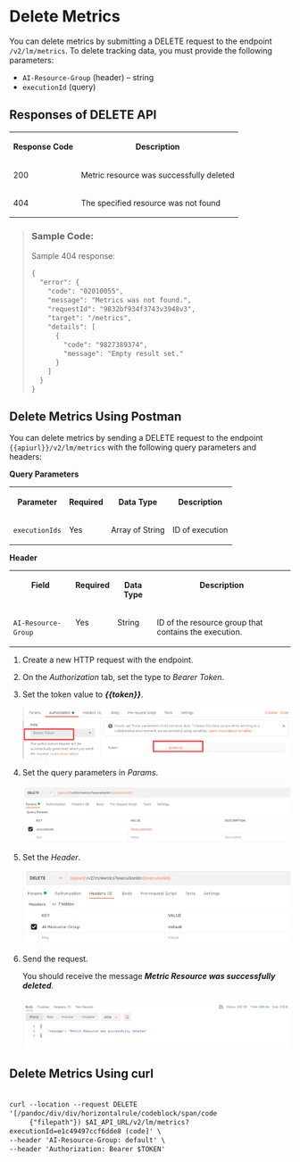 <!-- loio1474d4304d474d78902fdf9d0fb3179e -->

# Delete Metrics

You can delete metrics by submitting a DELETE request to the endpoint `/v2/lm/metrics`. To delete tracking data, you must provide the following parameters:

-   `AI-Resource-Group` \(header\) – string
-   `executionId` \(query\)



<a name="loio1474d4304d474d78902fdf9d0fb3179e__section_gmg_2m1_zpb"/>

## Responses of DELETE API


<table>
<tr>
<th valign="top">

Response Code



</th>
<th valign="top">

Description



</th>
</tr>
<tr>
<td valign="top">

200



</td>
<td valign="top">

Metric resource was successfully deleted



</td>
</tr>
<tr>
<td valign="top">

404



</td>
<td valign="top">

The specified resource was not found



</td>
</tr>
</table>

> ### Sample Code:  
> Sample 404 response:
> 
> ```
> { 
>   "error": { 
>     "code": "02010055", 
>     "message": "Metrics was not found.", 
>     "requestId": "9832bf934f3743v3948v3", 
>     "target": "/metrics", 
>     "details": [ 
>       { 
>         "code": "9827389374", 
>         "message": "Empty result set." 
>       } 
>     ] 
>   } 
> } 
> ```



<a name="loio1474d4304d474d78902fdf9d0fb3179e__section_b4h_nx2_vrb"/>

## Delete Metrics Using Postman

You can delete metrics by sending a DELETE request to the endpoint `{{apiurl}}/v2/lm/metrics` with the following query parameters and headers:

**Query Parameters**


<table>
<tr>
<th valign="top">

Parameter



</th>
<th valign="top">

Required



</th>
<th valign="top">

Data Type



</th>
<th valign="top">

Description



</th>
</tr>
<tr>
<td valign="top">

`executionIds`



</td>
<td valign="top">

Yes



</td>
<td valign="top">

Array of String



</td>
<td valign="top">

ID of execution



</td>
</tr>
</table>

**Header**


<table>
<tr>
<th valign="top">

Field



</th>
<th valign="top">

Required



</th>
<th valign="top">

Data Type



</th>
<th valign="top">

Description



</th>
</tr>
<tr>
<td valign="top">

`AI-Resource-Group`



</td>
<td valign="top">

Yes



</td>
<td valign="top">

String



</td>
<td valign="top">

ID of the resource group that contains the execution.



</td>
</tr>
</table>

1.  Create a new HTTP request with the endpoint.

2.  On the *Authorization* tab, set the type to *Bearer Token*.

3.  Set the token value to ***\{\{token\}\}***.

     ![](images/Bearer_Token_d6813f2.png) 

4.  Set the query parameters in *Params*.

    ![](images/Execution_ID_67f61cd.png)

5.  Set the *Header*.

    ![](images/Resource_Group_403224a.png)

6.  Send the request.

    You should receive the message ***Metric Resource was successfully deleted***.

    ![](images/MRD_d1f5a5d.png)




<a name="loio1474d4304d474d78902fdf9d0fb3179e__section_d1q_vrc_vrb"/>

## Delete Metrics Using curl

```

curl --location --request DELETE '[/pandoc/div/div/horizontalrule/codeblock/span/code
     {"filepath"}) $AI_API_URL/v2/lm/metrics?executionId=e1c49497ccf6dde8 (code]' \
--header 'AI-Resource-Group: default' \
--header 'Authorization: Bearer $TOKEN'
```

